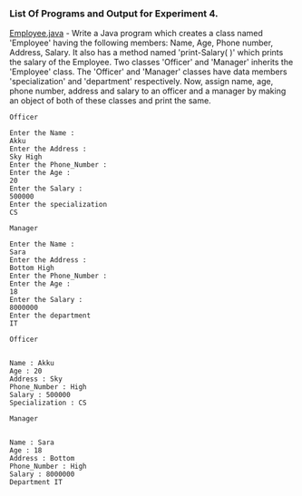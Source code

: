### List Of Programs and Output for Experiment 4.

[Employee.java]() - Write a Java program which creates a class named 'Employee' having the following members: Name, Age, Phone number, Address, Salary. It also has a method named 'print-Salary( )' which prints the salary of the Employee. Two classes 'Officer' and 'Manager' inherits the 'Employee' class. The 'Officer' and 'Manager' classes have data members 'specialization' and 'department' respectively. Now, assign name, age, phone number, address and salary to an officer and a manager by making an object of both of these classes and print the same.
```
Officer

Enter the Name :
Akku
Enter the Address :
Sky High
Enter the Phone_Number :
Enter the Age :
20
Enter the Salary :
500000
Enter the specialization
CS

Manager

Enter the Name :
Sara
Enter the Address :
Bottom High
Enter the Phone_Number :
Enter the Age :
18
Enter the Salary :
8000000
Enter the department
IT

Officer


Name : Akku
Age : 20
Address : Sky
Phone_Number : High
Salary : 500000
Specialization : CS

Manager


Name : Sara
Age : 18
Address : Bottom
Phone_Number : High
Salary : 8000000
Department IT
```     